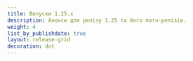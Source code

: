 ```yaml
---
title: Випуски 1.25.x
description: Анонси для релізу 1.25 та його патч-релізів.
weight: 4
list_by_publishdate: true
layout: release-grid
decoration: dot
---
```

